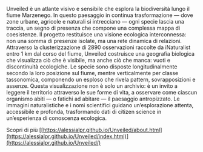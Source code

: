 Unveiled è un atlante visivo e sensibile che esplora la biodiversità lungo il fiume Marzenego. In questo paesaggio in continua trasformazione — dove zone urbane, agricole e naturali si intrecciano — ogni specie lascia una traccia, un segno di presenza che compone una complessa mappa di coesistenze. Il progetto restituisce una visione ecologica interconnessa: non una somma di presenze isolate, ma una rete dinamica di relazioni.
Attraverso la clusterizzazione di 2890 osservazioni raccolte da iNaturalist entro 1 km dal corso del fiume, Unveiled costruisce una geografia biologica che visualizza ciò che è visibile, ma anche ciò che manca: vuoti e discontinuità ecologiche. Le specie sono disposte longitudinalmente secondo la loro posizione sul fiume, mentre verticalmente per classe tassonomica, componendo un esploso che rivela pattern, sovrapposizioni e assenze.
Questa visualizzazione non è solo un archivio: è un invito a leggere il territorio attraverso le sue forme di vita, a osservare come ciascun organismo abiti — o fatichi ad abitare — il paesaggio antropizzato. Le immagini naturalistiche e i nomi scientifici guidano un’esplorazione attenta, accessibile e profonda, trasformando dati di citizen science in un’esperienza di conoscenza ecologica.

Scopri di più
[[https://alessialpr.github.io/Unveiled/about.html](https://alessialpr.github.io/Unveiled/index.html)](https://alessialpr.github.io/Unveiled/)

